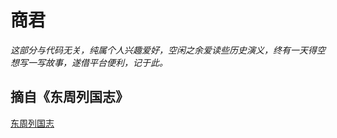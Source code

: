 # 商君
*这部分与代码无关，纯属个人兴趣爱好，空闲之余爱读些历史演义，终有一天得空想写一写故事，遂借平台便利，记于此。*

## 摘自《东周列国志》
[东周列国志](https://zh.wikipedia.org/wiki/%E4%B8%9C%E5%91%A8%E5%88%97%E5%9B%BD%E5%BF%97 "wiki-东周列国志")
